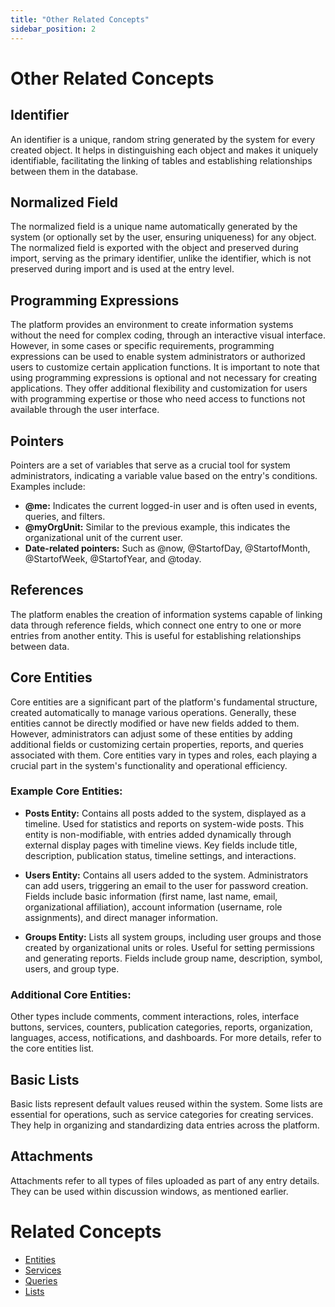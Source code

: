 ```yaml
---
title: "Other Related Concepts"
sidebar_position: 2
---
```


# Other Related Concepts

## Identifier
An identifier is a unique, random string generated by the system for every created object. It helps in distinguishing each object and makes it uniquely identifiable, facilitating the linking of tables and establishing relationships between them in the database.

## Normalized Field
The normalized field is a unique name automatically generated by the system (or optionally set by the user, ensuring uniqueness) for any object. The normalized field is exported with the object and preserved during import, serving as the primary identifier, unlike the identifier, which is not preserved during import and is used at the entry level.

## Programming Expressions
The platform provides an environment to create information systems without the need for complex coding, through an interactive visual interface. However, in some cases or specific requirements, programming expressions can be used to enable system administrators or authorized users to customize certain application functions. It is important to note that using programming expressions is optional and not necessary for creating applications. They offer additional flexibility and customization for users with programming expertise or those who need access to functions not available through the user interface.

## Pointers
Pointers are a set of variables that serve as a crucial tool for system administrators, indicating a variable value based on the entry's conditions. Examples include:
- **@me:** Indicates the current logged-in user and is often used in events, queries, and filters.
- **@myOrgUnit:** Similar to the previous example, this indicates the organizational unit of the current user.
- **Date-related pointers:** Such as @now, @StartofDay, @StartofMonth, @StartofWeek, @StartofYear, and @today.

## References
The platform enables the creation of information systems capable of linking data through reference fields, which connect one entry to one or more entries from another entity. This is useful for establishing relationships between data.

## Core Entities
Core entities are a significant part of the platform's fundamental structure, created automatically to manage various operations. Generally, these entities cannot be directly modified or have new fields added to them. However, administrators can adjust some of these entities by adding additional fields or customizing certain properties, reports, and queries associated with them. Core entities vary in types and roles, each playing a crucial part in the system's functionality and operational efficiency.

### Example Core Entities:

- **Posts Entity:** Contains all posts added to the system, displayed as a timeline. Used for statistics and reports on system-wide posts. This entity is non-modifiable, with entries added dynamically through external display pages with timeline views. Key fields include title, description, publication status, timeline settings, and interactions.

- **Users Entity:** Contains all users added to the system. Administrators can add users, triggering an email to the user for password creation. Fields include basic information (first name, last name, email, organizational affiliation), account information (username, role assignments), and direct manager information.

- **Groups Entity:** Lists all system groups, including user groups and those created by organizational units or roles. Useful for setting permissions and generating reports. Fields include group name, description, symbol, users, and group type.

### Additional Core Entities:
Other types include comments, comment interactions, roles, interface buttons, services, counters, publication categories, reports, organization, languages, access, notifications, and dashboards. For more details, refer to the core entities list.

## Basic Lists
Basic lists represent default values reused within the system. Some lists are essential for operations, such as service categories for creating services. They help in organizing and standardizing data entries across the platform.

## Attachments
Attachments refer to all types of files uploaded as part of any entry details. They can be used within discussion windows, as mentioned earlier.

# Related Concepts
- [Entities](../information-structures-concepts/basic-concepts/entities.md)
- [Services](../information-structures-concepts/basic-concepts/services.md)
- [Queries](../information-structures-concepts/basic-concepts/queries.md)
- [Lists](../information-structures-concepts/basic-concepts/lists.md)
